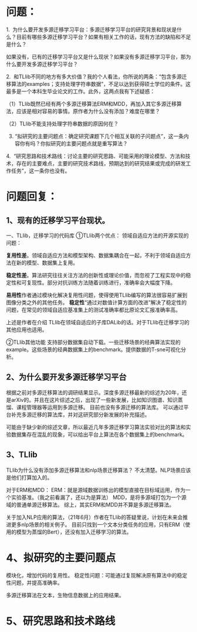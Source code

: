 # 问题：
1.  为什么要开发多源迁移学习平台：多源迁移学习平台的研究背景和现状是什么？目前有哪些多源迁移学习平台？如果有相关工作的话，现有方法的缺陷和不足是什么？

如果没有，已有的迁移学习平台又是什么现状？如果没有多源迁移学习平台，那为什么要开发多源迁移学习平台？

2.  和TLlib不同的地方有多大价值？我的个人看法，你所说的两条：“包含多源迁移算法的examples；支持处理字符串数据”，不足以达到获得硕士学位的条件。这最多是一个本科生毕业论文的工作。此外，这两点我有下述疑惑：

（1）TLlib既然已经有两个多源迁移算法ERM和MDD，再加入其它多源迁移算法，应该是相对容易的事情。原作者为什么没有添加？难度在哪里？

（2）TLlib不能支持处理字符串数据的原因何在？

3. “拟研究的主要问题点：确定研究课题下几个相互关联的子问题点”，这一条内容你有吗？你拟研究的主要问题点就是重写算法？

4.  “研究思路和技术路线：讨论主要的研究思路、可能采用的理论模型、方法和技术，存在的主要难点，主要的研究技术路线，预期达到的研究结果或完成的研发工作任务”，这一条你也没有。

# 问题回复：

## 1、现有的迁移学习平台现状。

一、TLlib，迁移学习的代码库
①TLlib两个优点：
领域自适应方法的开源实现的问题：

**复用性差**。领域自适应方法和模型架构、数据集耦合在一起，不利于领域自适应方法在新的模型、数据集上复用。

**稳定性差**。算法研究往往关注方法的创新性或理论价值，而忽视了工程实现中的稳定性和可复现性。部分对抗训练方法随着训练进行，准确率会大幅度下降。

**易用性**作者通过模块化解决复用性问题，使得使用TLlib编写的算法很容易扩展到图像分类之外的其他任务。
**稳定性**“通过对数值计算方面的改进”解决了稳定性的问题，在常见的领域自适应基准集上的测试准确率都比原论文汇报准确率高。

上述是作者在介绍 TLlib在领域自适应的子库DALib的话。对于TLlib在迁移学习的其他应用也适用。

②TLlib其他功能
支持部分数据集自动下载。一些迁移场景的经典算法实现的example。这些场景的经典数据集上的benchmark。提供数据的T-sne可视化分析。



## 2、为什么要开发多源迁移学习平台
根据之前对多源迁移算法的调研结果显示。深度多源迁移最新的综述为20年，还是arXiv的。并且在这片综述之后，出现了一些新发展，比如知识图谱、知识蒸馏、课程管理器等运用到多源迁移。
目前也没有多源迁移的算法库。
可以通过平台补充多源迁移的算法库，并对这研究部分新发展的补充描述。

可能由于缺少新的综述文章，所以最近几年多源迁移学习算法实验对比的算法和实验数据集存在混乱的现象，可以给出平台上算法在各个数据集上的benchmark。

## 3、TLlib
TLlib为什么没有添加多源迁移算法和nlp场景迁移算法？
不太清楚。NLP场景应该是他们打算加入的。

对于ERM和MDD：
ERM：就是源域数据训练出的模型直接在目标域运用，作为一个实验基准。（我之前看漏了，还以为是算法）
MDD，是将多源域打包为一个源域的普通单源迁移算法。
综上，其实ERM和MDD并不算是多源迁移算法。

关于加入NLP应用的算法，（21年6月）作者在TLlib的答疑里说，计划在未来会推进更多nlp场景的相关例子。
目前只找到一个文本分类任务的应用，只有ERM（使用的模型为蒸馏的Bert），还没有加入迁移学习的算法。

# 4、拟研究的主要问题点

模块化，增加代码的复用性。
稳定性问题：可能通过复现解决原有算法中的稳定性问题，并提高准确率。

多源迁移算法在文本，生物信息数据上的应用结果。


# 5、研究思路和技术路线

